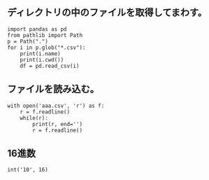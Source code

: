 ## ディレクトリの中のファイルを取得してまわす。

```
import pandas as pd
from pathlib import Path
p = Path(".")
for i in p.glob("*.csv"):
    print(i.name)
    print(i.cwd())
    df = pd.read_csv(i)
```

## ファイルを読み込む。
```
with open('aaa.csv', 'r') as f:
    r = f.readline()
    while(r):
        print(r, end='')
        r = f.readline()
```

## 16進数
```
int('10', 16)
```
